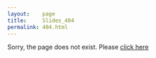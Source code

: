 ```yaml
---
layout:    page
title:     Slides_404
permalink: 404.html
---
```


Sorry, the page does not exist.
Please [click here](https://ivanchen20.github.io/)